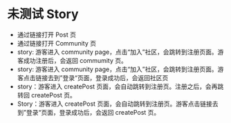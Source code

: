 # 未测试 Story

-   通过链接打开 Post 页
-   通过链接打开 Community 页
-   story: 游客进入 community page，点击“加入”社区，会跳转到注册页面。游客成功注册后，会返回 commumity 页。
-   story: 游客进入 community page，点击“加入”社区，会跳转到注册页面。游客点击链接去到”登录“页面，登录成功后，会返回社区页
-   story：游客进入 createPost 页面，会自动跳转到注册页。注册之后，会再跳转回 createPost 页。
-   Story：游客进入 createPost 页面，会自动跳转到注册页。游客点击链接去到”登录“页面，登录成功后，会返回 createPost 页。
